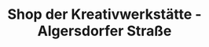 ---
title: "Shop der Kreativwerkstätte - Algersdorfer Straße"
url: /graz/shop-der-kreativwerkstaette-algersdorfer-strasse/
shop: Andenken
---